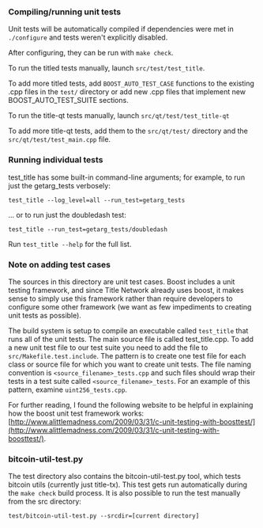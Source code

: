 ### Compiling/running unit tests

Unit tests will be automatically compiled if dependencies were met in `./configure`
and tests weren't explicitly disabled.

After configuring, they can be run with `make check`.

To run the titled tests manually, launch `src/test/test_title`.

To add more titled tests, add `BOOST_AUTO_TEST_CASE` functions to the existing
.cpp files in the `test/` directory or add new .cpp files that
implement new BOOST_AUTO_TEST_SUITE sections.

To run the title-qt tests manually, launch `src/qt/test/test_title-qt`

To add more title-qt tests, add them to the `src/qt/test/` directory and
the `src/qt/test/test_main.cpp` file.

### Running individual tests

test_title has some built-in command-line arguments; for
example, to run just the getarg_tests verbosely:

    test_title --log_level=all --run_test=getarg_tests

... or to run just the doubledash test:

    test_title --run_test=getarg_tests/doubledash

Run `test_title --help` for the full list.

### Note on adding test cases

The sources in this directory are unit test cases.  Boost includes a
unit testing framework, and since Title Network already uses boost, it makes
sense to simply use this framework rather than require developers to
configure some other framework (we want as few impediments to creating
unit tests as possible).

The build system is setup to compile an executable called `test_title`
that runs all of the unit tests.  The main source file is called
test_title.cpp. To add a new unit test file to our test suite you need 
to add the file to `src/Makefile.test.include`. The pattern is to create 
one test file for each class or source file for which you want to create 
unit tests.  The file naming convention is `<source_filename>_tests.cpp` 
and such files should wrap their tests in a test suite 
called `<source_filename>_tests`. For an example of this pattern, 
examine `uint256_tests.cpp`.

For further reading, I found the following website to be helpful in
explaining how the boost unit test framework works:
[http://www.alittlemadness.com/2009/03/31/c-unit-testing-with-boosttest/](http://www.alittlemadness.com/2009/03/31/c-unit-testing-with-boosttest/).

### bitcoin-util-test.py

The test directory also contains the bitcoin-util-test.py tool, which tests bitcoin utils (currently just title-tx). This test gets run automatically during the `make check` build process. It is also possible to run the test manually from the src directory:

```
test/bitcoin-util-test.py --srcdir=[current directory]

```
